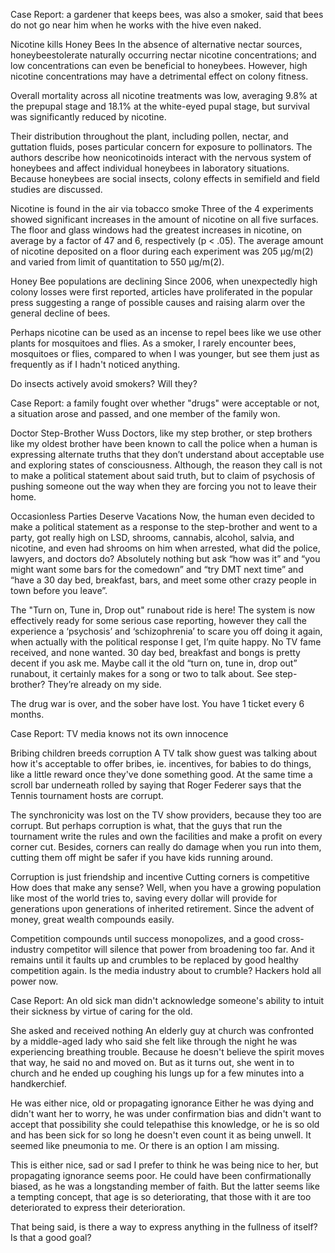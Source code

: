 Case Report: a gardener that keeps bees, was also a smoker, said that bees do not go near him when he works with the hive even naked.

Nicotine kills Honey Bees
In the absence of alternative nectar sources, honeybeestolerate naturally occurring nectar nicotine concentrations; and low concentrations can even be beneficial to honeybees. However, high nicotine concentrations may have a detrimental effect on colony fitness.

Overall mortality across all nicotine treatments was low, averaging 9.8% at the prepupal stage and 18.1% at the white-eyed pupal stage, but survival was significantly reduced by nicotine.

Their distribution throughout the plant, including pollen, nectar, and guttation fluids, poses particular concern for exposure to pollinators. The authors describe how neonicotinoids interact with the nervous system of honeybees and affect individual honeybees in laboratory situations. Because honeybees are social insects, colony effects in semifield and field studies are discussed. 

Nicotine is found in the air via tobacco smoke
Three of the 4 experiments showed significant increases in the amount of nicotine on all five surfaces. The floor and glass windows had the greatest increases in nicotine, on average by a factor of 47 and 6, respectively (p < .05). The average amount of nicotine deposited on a floor during each experiment was 205 μg/m(2) and varied from limit of quantitation to 550 μg/m(2).

Honey Bee populations are declining
Since 2006, when unexpectedly high colony losses were first reported, articles have proliferated in the popular press suggesting a range of possible causes and raising alarm over the general decline of bees.

Perhaps nicotine can be used as an incense to repel bees like we use other plants for mosquitoes and flies. As a smoker, I rarely encounter bees, mosquitoes or flies, compared to when I was younger, but see them just as frequently as if I hadn't noticed anything.

Do insects actively avoid smokers? Will they?

Case Report: a family fought over whether "drugs" were acceptable or not, a situation arose and passed, and one member of the family won.

Doctor Step-Brother Wuss
Doctors, like my step brother, or step brothers like my oldest brother have been known to call the police when a human is expressing alternate truths that they don’t understand about acceptable use and exploring states of consciousness. Although, the reason they call is not to make a political statement about said truth, but to claim of psychosis of pushing someone out the way when they are forcing you not to leave their home.

Occasionless Parties Deserve Vacations
Now, the human even decided to make a political statement as a response to the step-brother and went to a party, got really high on LSD, shrooms, cannabis, alcohol, salvia, and nicotine, and even had shrooms on him when arrested, what did the police, lawyers, and doctors do? Absolutely nothing but ask “how was it” and “you might want some bars for the comedown” and “try DMT next time” and “have a 30 day bed, breakfast, bars, and meet some other crazy people in town before you leave”.

The "Turn on, Tune in, Drop out" runabout ride is here!
The system is now effectively ready for some serious case reporting, however they call the experience a ‘psychosis’ and ‘schizophrenia’ to scare you off doing it again, when actually with the political response I get, I’m quite happy. No TV fame received, and none wanted. 30 day bed, breakfast and bongs is pretty decent if you ask me. Maybe call it the old “turn on, tune in, drop out” runabout, it certainly makes for a song or two to talk about. See step-brother? They’re already on my side.

The drug war is over, and the sober have lost. You have 1 ticket every 6 months.

Case Report: TV media knows not its own innocence

Bribing children breeds corruption
A TV talk show guest was talking about how it's acceptable to offer bribes, ie. incentives, for babies to do things, like a little reward once they've done something good. At the same time a scroll bar underneath rolled by saying that Roger Federer says that the Tennis tournament hosts are corrupt.

The synchronicity was lost on the TV show providers, because they too are corrupt. But perhaps corruption is what, that the guys that run the tournament write the rules and own the facilities and make a profit on every corner cut. Besides, corners can really do damage when you run into them, cutting them off might be safer if you have kids running around.

Corruption is just friendship and incentive
Cutting corners is competitive
How does that make any sense? Well, when you have a growing population like most of the world tries to, saving every dollar will provide for generations upon generations of inherited retirement. Since the advent of money, great wealth compounds easily.

Competition compounds until success monopolizes, and a good cross-industry competitor will silence that power from broadening too far. And it remains until it faults up and crumbles to be replaced by good healthy competition again. Is the media industry about to crumble? Hackers hold all power now.

Case Report: An old sick man didn't acknowledge someone's ability to intuit their sickness by virtue of caring for the old.

She asked and received nothing
An elderly guy at church was confronted by a middle-aged lady who said she felt like through the night he was experiencing breathing trouble. Because he doesn't believe the spirit moves that way, he said no and moved on. But as it turns out, she went in to church and he ended up coughing his lungs up for a few minutes into a handkerchief.

He was either nice, old or propagating ignorance
Either he was dying and didn't want her to worry, he was under confirmation bias and didn't want to accept that possibility she could telepathise this knowledge, or he is so old and has been sick for so long he doesn't even count it as being unwell. It seemed like pneumonia to me. Or there is an option I am missing.

This is either nice, sad or sad
I prefer to think he was being nice to her, but propagating ignorance seems poor. He could have been confirmationally biased, as he was a longstanding member of faith. But the latter seems like a tempting concept, that age is so deteriorating, that those with it are too deteriorated to express their deterioration.

That being said, is there a way to express anything in the fullness of itself? Is that a good goal?
